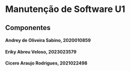 # Manutenção de Software U1

## Componentes 
#### Andrey de Oliveira Sabino, 2020010859
#### Eriky Abreu Veloso, 2023023579
#### Cicero Araujo Rodrigues, 2021022498
